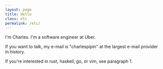 ```yaml
---
layout: page
title: Hello
class: etc
permalink: /etc/
---
```


<p>I'm Charles. I'm a software engineer at Uber.</p>

<p>If you want to talk, my e-mail is "charlespipin" at the largest e-mail provider in history.</p>

<p>If you're interested in rust, haskell, go, or vim, see paragraph 1.</p>
